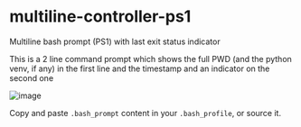 # multiline-controller-ps1
Multiline bash prompt (PS1) with last exit status indicator

This is a 2 line command prompt which shows the full PWD (and the python venv, if any) in the first line and the timestamp and an indicator on the second one

![image](https://github.com/Libeccio84/multiline-controller-ps1/assets/23318355/38b6f930-451d-4150-8173-7ba74d1ff0ef)

Copy and paste `.bash_prompt` content in your `.bash_profile`, or source it.
